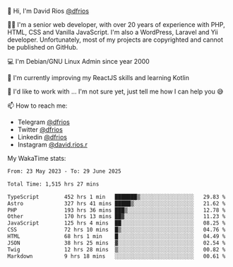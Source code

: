 👋 Hi, I'm David Rios [@dfrios](https://github.com/dfrios)

👨‍💻 I'm a senior web developer, with over 20 years of experience with PHP, HTML, CSS and Vanilla JavaScript. I'm also a WordPress, Laravel and Yii developer. Unfortunately, most of my projects are copyrighted and cannot be published on GitHub.

💻 I'm Debian/GNU Linux Admin since year 2000

🌱 I'm currently improving my ReactJS skills and learning Kotlin

💞️ I'd like to work with ... I'm not sure yet, just tell me how I can help you 😅


📫 How to reach me:
* Telegram [@dfrios](https://t.me/dfrios)
* Twitter [@dfrios](https://twitter.com/dfrios)
* Linkedin [@dfrios](https://linkedin.com/in/dfrios)
* Instagram [@david.rios.r](https://instagram.com/david.rios.r)



My WakaTime stats:
<!--START_SECTION:waka-->

```txt
From: 23 May 2023 - To: 29 June 2025

Total Time: 1,515 hrs 27 mins

TypeScript        452 hrs 1 min   ███████▒░░░░░░░░░░░░░░░░░   29.83 %
Astro             327 hrs 41 mins █████▒░░░░░░░░░░░░░░░░░░░   21.62 %
PHP               193 hrs 36 mins ███▒░░░░░░░░░░░░░░░░░░░░░   12.78 %
Other             170 hrs 13 mins ██▓░░░░░░░░░░░░░░░░░░░░░░   11.23 %
JavaScript        125 hrs 4 mins  ██░░░░░░░░░░░░░░░░░░░░░░░   08.25 %
CSS               72 hrs 10 mins  █▒░░░░░░░░░░░░░░░░░░░░░░░   04.76 %
HTML              68 hrs 1 min    █░░░░░░░░░░░░░░░░░░░░░░░░   04.49 %
JSON              38 hrs 25 mins  ▓░░░░░░░░░░░░░░░░░░░░░░░░   02.54 %
Twig              12 hrs 28 mins  ▒░░░░░░░░░░░░░░░░░░░░░░░░   00.82 %
Markdown          9 hrs 18 mins   ░░░░░░░░░░░░░░░░░░░░░░░░░   00.61 %
```

<!--END_SECTION:waka-->
